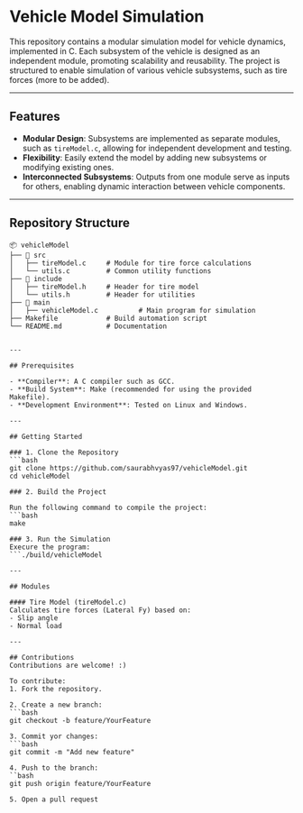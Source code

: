 # Vehicle Model Simulation  

This repository contains a modular simulation model for vehicle dynamics, implemented in C. Each subsystem of the vehicle is designed as an independent module, promoting scalability and reusability. The project is structured to enable simulation of various vehicle subsystems, such as tire forces (more to be added).  

---

## Features  

- **Modular Design**: Subsystems are implemented as separate modules, such as `tireModel.c`, allowing for independent development and testing.  
- **Flexibility**: Easily extend the model by adding new subsystems or modifying existing ones.  
- **Interconnected Subsystems**: Outputs from one module serve as inputs for others, enabling dynamic interaction between vehicle components.  

---

## Repository Structure  

```plaintext
📦 vehicleModel  
├── 📂 src  
│   ├── tireModel.c     # Module for tire force calculations  
│   └── utils.c         # Common utility functions  
├── 📂 include  
│   ├── tireModel.h     # Header for tire model  
│   └── utils.h         # Header for utilities  
├── 📂 main  
│   ├── vehicleModel.c          # Main program for simulation  
├── Makefile            # Build automation script  
└── README.md           # Documentation  


---

## Prerequisites  

- **Compiler**: A C compiler such as GCC.  
- **Build System**: Make (recommended for using the provided Makefile).  
- **Development Environment**: Tested on Linux and Windows.  

---

## Getting Started  

### 1. Clone the Repository  
```bash
git clone https://github.com/saurabhvyas97/vehicleModel.git  
cd vehicleModel  

### 2. Build the Project

Run the following command to compile the project:
```bash
make

### 3. Run the Simulation
Execure the program:
```./build/vehicleModel

---

## Modules

#### Tire Model (tireModel.c)
Calculates tire forces (Lateral Fy) based on:
- Slip angle
- Normal load

---

## Contributions
Contributions are welcome! :)

To contribute:
1. Fork the repository.

2. Create a new branch:
```bash
git checkout -b feature/YourFeature

3. Commit yor changes:
```bash
git commit -m "Add new feature"

4. Push to the branch:
``bash
git push origin feature/YourFeature

5. Open a pull request
